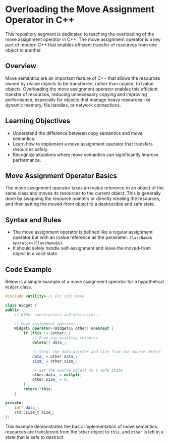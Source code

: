 
# Overloading the Move Assignment Operator in C++

This repository segment is dedicated to teaching the overloading of the move assignment operator in C++. The move assignment operator is a key part of modern C++ that enables efficient transfer of resources from one object to another.

## Overview

Move semantics are an important feature of C++ that allows the resources owned by rvalue objects to be transferred, rather than copied, to lvalue objects. Overloading the move assignment operator enables this efficient transfer of resources, reducing unnecessary copying and improving performance, especially for objects that manage heavy resources like dynamic memory, file handles, or network connections.

## Learning Objectives

- Understand the difference between copy semantics and move semantics.
- Learn how to implement a move assignment operator that transfers resources safely.
- Recognize situations where move semantics can significantly improve performance.

## Move Assignment Operator Basics

The move assignment operator takes an rvalue reference to an object of the same class and moves its resources to the current object. This is generally done by swapping the resource pointers or directly stealing the resources, and then setting the moved-from object to a destructible and safe state.

## Syntax and Rules

- The move assignment operator is defined like a regular assignment operator but with an rvalue reference as the parameter: `ClassName& operator=(ClassName&&)`.
- It should safely handle self-assignment and leave the moved-from object in a valid state.

## Code Example

Below is a simple example of a move assignment operator for a hypothetical `Widget` class.

```cpp
#include <utility> // For std::move

class Widget {
public:
    // Other constructors and destructor...

    // Move assignment operator
    Widget& operator=(Widget&& other) noexcept {
        if (this != &other) {
            // Free any existing resource
            delete[] data_;

            // Steal the data pointer and size from the source object
            data_ = other.data_;
            size_ = other.size_;

            // Set the source object to a safe state
            other.data_ = nullptr;
            other.size_ = 0;
        }
        return *this;
    }

private:
    int* data_;
    std::size_t size_;
};
```

This example demonstrates the basic implementation of move semantics: resources are transferred from the `other` object to `this`, and `other` is left in a state that is safe to destruct.

